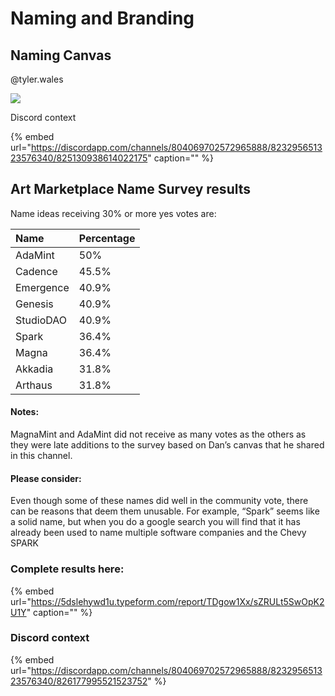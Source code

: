 # Naming and Branding

## Naming Canvas

@tyler.wales

![](https://cdn.discordapp.com/attachments/823295651323576340/825130938388054036/NamingCanvas_artmarketplacemvp.png)

Discord context

{% embed url="https://discordapp.com/channels/804069702572965888/823295651323576340/825130938614022175" caption="" %}

## Art Marketplace Name Survey results

Name ideas receiving 30% or more yes votes are:

| **Name** | **Percentage** |
| :--- | :--- |
| AdaMint | 50% |
| Cadence | 45.5% |
| Emergence | 40.9% |
| Genesis | 40.9% |
| StudioDAO | 40.9% |
| Spark | 36.4% |
| Magna | 36.4% |
| Akkadia | 31.8% |
| Arthaus | 31.8% |

#### Notes:

MagnaMint and AdaMint did not receive as many votes as the others as they were late additions to the survey based on Dan’s canvas that he shared in this channel.

#### Please consider:

Even though some of these names did well in the community vote, there can be reasons that deem them unusable. For example, “Spark” seems like a solid name, but when you do a google search you will find that it has already been used to name multiple software companies and the Chevy SPARK

### Complete results here:

{% embed url="https://5dslehywd1u.typeform.com/report/TDgow1Xx/sZRULt5SwOpK2U1Y" caption="" %}

### Discord context

{% embed url="https://discordapp.com/channels/804069702572965888/823295651323576340/826177995521523752" %}



